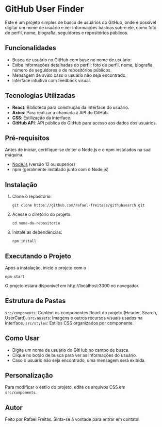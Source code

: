 # GitHub User Finder

Este é um projeto simples de busca de usuários do GitHub, onde é possível digitar um nome de usuário e ver informações básicas sobre ele, como foto de perfil, nome, biografia, seguidores e repositórios públicos.

## Funcionalidades

- Busca de usuário no GitHub com base no nome de usuário.
- Exibe informações detalhadas do perfil: foto de perfil, nome, biografia, número de seguidores e de repositórios públicos.
- Mensagem de aviso caso o usuário não seja encontrado.
- Interface intuitiva com feedback visual.

## Tecnologias Utilizadas

- **React**: Biblioteca para construção da interface do usuário.
- **Axios**: Para realizar a chamada à API do GitHub.
- **CSS**: Estilização da interface.
- **GitHub API**: API pública do GitHub para acesso aos dados dos usuários.

## Pré-requisitos

Antes de iniciar, certifique-se de ter o Node.js e o npm instalados na sua máquina.

- [Node.js](https://nodejs.org/) (versão 12 ou superior)
- npm (geralmente instalado junto com o Node.js)

## Instalação

1. Clone o repositório:
   ```
   git clone https://github.com/rafael-freitass/githubsearch.git

2. Acesse o diretório do projeto:
   ```
   cd nome-do-repositorio

3. Instale as dependências:
   ```
   npm install

## Executando o Projeto
Após a instalação, inicie o projeto com o 

    npm start
O projeto estará disponível em http://localhost:3000 no navegador.

## Estrutura de Pastas
```src/components```: Contém os componentes React do projeto (Header, Search, UserCard).
```src/assets```: Imagens e outros recursos visuais usados na interface.
```src/styles```: Estilos CSS organizados por componente.

## Como Usar
- Digite um nome de usuário do GitHub no campo de busca.
- Clique no botão de busca para ver as informações do usuário.
- Caso o usuário não seja encontrado, uma mensagem será exibida.

## Personalização
Para modificar o estilo do projeto, edite os arquivos CSS em ```src/components```.

## Autor
Feito por Rafael Freitas. Sinta-se à vontade para entrar em contato!